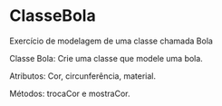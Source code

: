 # ClasseBola
Exercício de modelagem de uma classe chamada Bola

Classe Bola: Crie uma classe que modele uma bola.

Atributos: Cor, circunferência, material.

Métodos: trocaCor e mostraCor.
